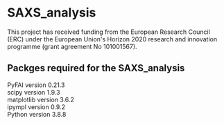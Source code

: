 # SAXS_analysis

This project has received funding from the European Research Council (ERC) under the European Union's Horizon 2020 research and innovation programme (grant agreement No 101001567).

## Packges required for the SAXS_analysis

PyFAI version 0.21.3 \
scipy version 1.9.3 \
matplotlib version 3.6.2 \
ipympl version 0.9.2 \
Python version 3.8.8 
